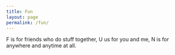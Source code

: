 ```yaml
---
title: Fun
layout: page
permalink: /fun/
---
```


F is for friends who do stuff together, U us for you and me, N is for anywhere and anytime at all.

